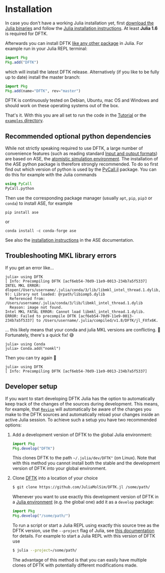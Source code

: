 # Installation

In case you don't have a working Julia installation yet, first
[download the Julia binaries](https://julialang.org/downloads/)
and follow the [Julia installation instructions](https://julialang.org/downloads/platform/).
At least **Julia 1.6** is required for DFTK.

Afterwards you can install DFTK
[like any other package](https://julialang.github.io/Pkg.jl/v1/getting-started/)
in Julia. For example run in your Julia REPL terminal:
```julia
import Pkg
Pkg.add("DFTK")
```
which will install the latest DFTK release.
Alternatively (if you like to be fully up to date) install the master branch:
```julia
import Pkg
Pkg.add(name="DFTK", rev="master")
```

DFTK is continuously tested on Debian, Ubuntu, mac OS and Windows and should work on
these operating systems out of the box.

That's it. With this you are all set to
run the code in the [Tutorial](@ref) or the
[`examples` directory](https://dftk.org/tree/master/examples).

## Recommended optional python dependencies
While not strictly speaking required to use DFTK, a large number of convenience
features (such as reading standard [Input and output formats](@ref))
are based on ASE, the [atomistic simulation environment](https://wiki.fysik.dtu.dk/ase/index.html).
The installation of the ASE python package is therefore strongly recommended.
To do so first find out which version of python is used by the
[PyCall.jl](https://github.com/JuliaPy/PyCall.jl) package.
You can do this for example with the Julia commands
```julia
using PyCall
PyCall.python
```
Then use the corresponding package manager (usually `apt`, `pip`, `pip3` or `conda`)
to install ASE, for example
```
pip install ase
```
or
```
conda install -c conda-forge ase
```
See also the [installation instructions](https://wiki.fysik.dtu.dk/ase/install.html)
in the ASE documentation.

## Troubleshooting MKL library errors

If you get an error like...

```
julia> using DFTK
[ Info: Precompiling DFTK [acf6eb54-70d9-11e9-0013-234b7a5f5337]
INTEL MKL ERROR: dlopen(/Users/username/.julia/conda/3/lib/libmkl_intel_thread.1.dylib, 9): Library not loaded: @rpath/libiomp5.dylib
  Referenced from: /Users/username/.julia/conda/3/lib/libmkl_intel_thread.1.dylib
  Reason: image not found.
Intel MKL FATAL ERROR: Cannot load libmkl_intel_thread.1.dylib.
ERROR: Failed to precompile DFTK [acf6eb54-70d9-11e9-0013-234b7a5f5337] to /Users/username/.julia/compiled/v1.8/DFTK/jl_FXfx6K.
```

... this likely means that your conda and julia MKL versions are conflicting. 🥺 Fortunately, there's a quick fix! 😅

```
julia> using Conda
julia> Conda.add("nomkl")
```

Then you can try again 🥳
```
julia> using DFTK
[ Info: Precompiling DFTK [acf6eb54-70d9-11e9-0013-234b7a5f5337]
```


## Developer setup
If you want to start developing DFTK Julia has the option to
automatically keep track of the changes of the sources during development.
This means, for example, that
[`Revise`](https://github.com/timholy/Revise.jl) will automatically be aware
of the changes you make to the DFTK sources and automatically
reload your changes inside an active Julia session.
To achieve such a setup you have two recommended options:

1. Add a development version of DFTK to the global Julia environment:
   ```julia
   import Pkg
   Pkg.develop("DFTK")
   ```
   This clones DFTK to the path `~/.julia/dev/DFTK"` (on Linux).
   Note that with this method you cannot install both the stable
   and the development version of DFTK into your global environment.

2. Clone [DFTK](https://dftk.org) into a location of your choice
   ```bash
   $ git clone https://github.com/JuliaMolSim/DFTK.jl /some/path/
   ```
   Whenever you want to use exactly this development version of DFTK
   in a [Julia environment](https://julialang.github.io/Pkg.jl/v1/environments/)
   (e.g. the global one) add it as a `develop` package:
   ```julia
   import Pkg
   Pkg.develop("/some/path/")
   ```
   To run a script or start a Julia REPL using exactly this source tree
   as the DFTK version, use the `--project` flag of Julia,
   see [this documentation](https://julialang.github.io/Pkg.jl/v1/environments/)
   for details. For example to start a Julia REPL with this version of DFTK use
   ```bash
   $ julia --project=/some/path/
   ```
   The advantage of this method is that you can easily have multiple
   clones of DFTK with potentially different modifications made.
